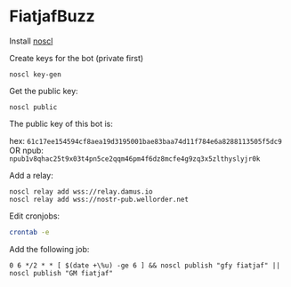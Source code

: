 # FiatjafBuzz

Install [noscl](https://github.com/fiatjaf/noscl)

Create keys for the bot (private first)

```
noscl key-gen
```

Get the public key:

```
noscl public
```

The public key of this bot is: 

hex: `61c17ee154594cf8aea19d3195001bae83baa74d11f784e6a8288113505f5dc9`
OR
npub: `npub1v8qhac25t9x03t4pn5ce2qqm46pm4f6dz8mcfe4g9zq3x5zlthyslyjr0k`

Add a relay:
```
noscl relay add wss://relay.damus.io
noscl relay add wss://nostr-pub.wellorder.net
```

Edit cronjobs:

```bash
crontab -e
```

Add the following job:

```
0 6 */2 * * [ $(date +\%u) -ge 6 ] && noscl publish "gfy fiatjaf" || noscl publish "GM fiatjaf"
```
